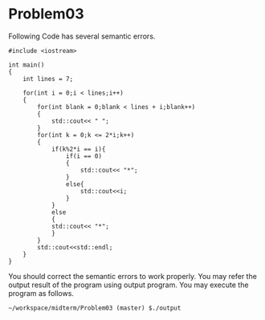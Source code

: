 # Problem03
Following Code has several semantic errors. 
```
#include <iostream>

int main()
{   
    int lines = 7;
    
    for(int i = 0;i < lines;i++)
    {
        for(int blank = 0;blank < lines + i;blank++)
        {
            std::cout<< " ";
        }
        for(int k = 0;k <= 2*i;k++)
        {   
            if(k%2*i == i){
                if(i == 0)
                {
                    std::cout<< "*";
                }
                else{
                    std::cout<<i;
                }
            }
            else
            {
            std::cout<< "*";
            }
        }
        std::cout<<std::endl;
    }
}
```
You should correct the semantic errors to work properly. 
You may refer the output result of the program using output program.
You may execute the program as follows.
```
~/workspace/midterm/Problem03 (master) $./output
```
